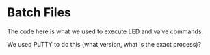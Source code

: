 # Batch Files

The code here is what we used to execute LED and valve commands.

We used PuTTY to do this (what version, what is the exact process)?
